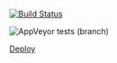 [![Build Status](https://travis-ci.org/tanyak1601/reactjs-films-homework.svg?branch=Part-2)](https://travis-ci.org/tanyak1601/reactjs-films-homework)

![AppVeyor tests (branch)](https://img.shields.io/appveyor/tests/tanyak1601/reactjs-films-homework/Part-2)


[Deploy](https://keen-bhabha-c81a41.netlify.com/)

